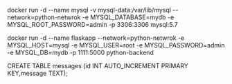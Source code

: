 docker run -d --name mysql -v mysql-data:/var/lib/mysql --network=python-netwrok -e MYSQL_DATABASE=mydb -e MYSQL_ROOT_PASSWORD=admin -p 3306:3306 mysql:5.7

docker run -d --name flaskapp --network=python-netwrok -e MYSQL_HOST=mysql -e MYSQL_USER=root -e MYSQL_PASSWORD=admin -e MYSQL_DB=mydb -p 1111:5000 python-backend

CREATE TABLE messages (id INT AUTO_INCREMENT PRIMARY KEY,message TEXT);

